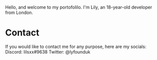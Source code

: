 Hello, and welcome to my portofolilo. I'm Lily, an 18-year-old developer from London.

# Contact
If you would like to contact me for any purpose, here are my socials:
Discord: lilsxx#9638
Twitter: @lyfounduk
